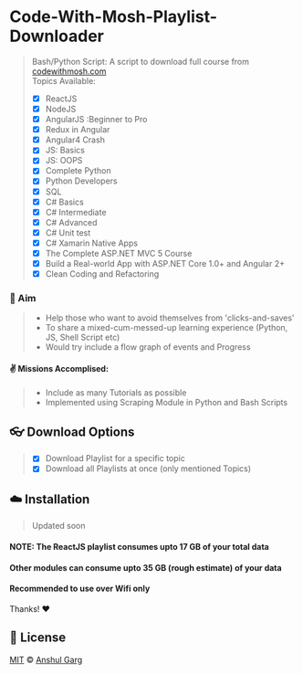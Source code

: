 # Code-With-Mosh-Playlist-Downloader
> Bash/Python Script: A script to download full course from [codewithmosh.com](https://codewithmosh.com) <br />
> Topics Available:
> - [x] ReactJS
> - [x] NodeJS
> - [x] AngularJS :Beginner to Pro
> - [x] Redux in Angular
> - [x] Angular4 Crash
> - [x] JS: Basics
> - [x] JS: OOPS
> - [x] Complete Python
> - [x] Python Developers
> - [x] SQL
> - [x] C# Basics
> - [x] C# Intermediate
> - [x] C# Advanced
> - [x] C# Unit test
> - [x] C# Xamarin Native Apps
> - [x] The Complete ASP.NET MVC 5 Course
> - [x] Build a Real-world App with ASP.NET Core 1.0+ and Angular 2+
> - [x] Clean Coding and Refactoring

### :pushpin: Aim
> - Help those who want to avoid themselves from 'clicks-and-saves' 
> - To share a mixed-cum-messed-up learning experience (Python, JS, Shell Script etc) 
> - Would try include a flow graph of events and Progress


#### :v: Missions Accomplised:
> - Include as many Tutorials as possible
> - Implemented using Scraping Module in Python and Bash Scripts


## :eyeglasses: Download Options
> - [x] Download Playlist for a specific topic
> - [x] Download all Playlists at once (only mentioned Topics)

## :cloud: Installation
> Updated soon

#### NOTE: The ReactJS playlist consumes upto 17 GB of your total data
#### Other modules can consume upto 35 GB (rough estimate) of your data
#### Recommended to use over Wifi only

Thanks! :heart:


## :scroll: License

[MIT](https://github.com/garganshul108/Code-With-Mosh-Playlist-Downloader/blob/master/LICENSE) © [Anshul Garg](https://github.com/garganshul108)
